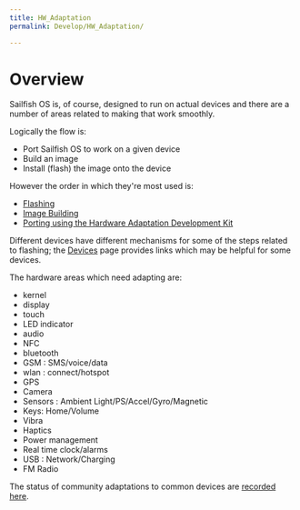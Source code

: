 ```yaml
---
title: HW_Adaptation
permalink: Develop/HW_Adaptation/

---
```


# Overview

Sailfish OS is, of course, designed to run on actual devices and there
are a number of areas related to making that work smoothly.

Logically the flow is:

  - Port Sailfish OS to work on a given device
  - Build an image
  - Install (flash) the image onto the device

However the order in which they're most used is:

  - [Flashing](/Develop/HW_Adaptation/Flashing)
  - [Image Building](/Image_Building)
  - [Porting using the Hardware Adaptation Development
    Kit](/Tools/Hardware_Adaptation_Development_Kit)

Different devices have different mechanisms for some of the steps
related to flashing; the [Devices](/Develop/HW_Adaptation/Devices) page provides
links which may be helpful for some devices.

The hardware areas which need adapting are:

  - kernel
  - display
  - touch
  - LED indicator
  - audio
  - NFC
  - bluetooth
  - GSM : SMS/voice/data
  - wlan : connect/hotspot
  - GPS
  - Camera
  - Sensors : Ambient Light/PS/Accel/Gyro/Magnetic
  - Keys: Home/Volume
  - Vibra
  - Haptics
  - Power management
  - Real time clock/alarms
  - USB : Network/Charging
  - FM Radio

The status of community adaptations to common devices are [recorded
here](https://wiki.merproject.org/wiki/Adaptations/libhybris).
